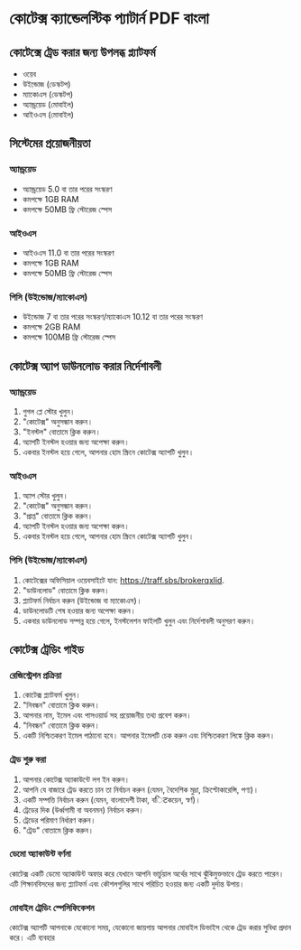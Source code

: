 # কোটেক্স ক্যান্ডেলস্টিক প্যাটার্ন PDF বাংলা

## কোটেক্সে ট্রেড করার জন্য উপলব্ধ প্ল্যাটফর্ম

-   ওয়েব
-   উইন্ডোজ (ডেস্কটপ)
-   ম্যাকোএস (ডেস্কটপ)
-   অ্যান্ড্রয়েড (মোবাইল)
-   আইওএস (মোবাইল)

## সিস্টেমের প্রয়োজনীয়তা

### অ্যান্ড্রয়েড

-   অ্যান্ড্রয়েড 5.0 বা তার পরের সংস্করণ
-   কমপক্ষে 1GB RAM
-   কমপক্ষে 50MB ফ্রি স্টোরেজ স্পেস

### আইওএস

-   আইওএস 11.0 বা তার পরের সংস্করণ
-   কমপক্ষে 1GB RAM
-   কমপক্ষে 50MB ফ্রি স্টোরেজ স্পেস

### পিসি (উইন্ডোজ/ম্যাকোএস)

-   উইন্ডোজ 7 বা তার পরের সংস্করণ/ম্যাকোএস 10.12 বা তার পরের সংস্করণ
-   কমপক্ষে 2GB RAM
-   কমপক্ষে 100MB ফ্রি স্টোরেজ স্পেস

## কোটেক্স অ্যাপ ডাউনলোড করার নির্দেশাবলী

### অ্যান্ড্রয়েড

1.  গুগল প্লে স্টোর খুলুন।
2.  "কোটেক্স" অনুসন্ধান করুন।
3.  "ইনস্টল" বোতামে ক্লিক করুন।
4.  অ্যাপটি ইনস্টল হওয়ার জন্য অপেক্ষা করুন।
5.  একবার ইনস্টল হয়ে গেলে, আপনার হোম স্ক্রিনে কোটেক্স অ্যাপটি খুলুন।

### আইওএস

1.  অ্যাপ স্টোর খুলুন।
2.  "কোটেক্স" অনুসন্ধান করুন।
3.  "প্রাপ্ত" বোতামে ক্লিক করুন।
4.  অ্যাপটি ইনস্টল হওয়ার জন্য অপেক্ষা করুন।
5.  একবার ইনস্টল হয়ে গেলে, আপনার হোম স্ক্রিনে কোটেক্স অ্যাপটি খুলুন।

### পিসি (উইন্ডোজ/ম্যাকোএস)

1.  কোটেক্সের অফিসিয়াল ওয়েবসাইটে যান: https://traff.sbs/brokerqxlid.
2.  "ডাউনলোড" বোতামে ক্লিক করুন।
3.  প্ল্যাটফর্ম নির্বাচন করুন (উইন্ডোজ বা ম্যাকোএস)।
4.  ডাউনলোডটি শেষ হওয়ার জন্য অপেক্ষা করুন।
5.  একবার ডাউনলোড সম্পন্ন হয়ে গেলে, ইনস্টলেশন ফাইলটি খুলুন এবং নির্দেশাবলী
    অনুসরণ করুন।

## কোটেক্স ট্রেডিং গাইড

### রেজিস্ট্রেশন প্রক্রিয়া

1.  কোটেক্স প্ল্যাটফর্ম খুলুন।
2.  "নিবন্ধন" বোতামে ক্লিক করুন।
3.  আপনার নাম, ইমেল এবং পাসওয়ার্ড সহ প্রয়োজনীয় তথ্য প্রবেশ করুন।
4.  "নিবন্ধন" বোতামে ক্লিক করুন।
5.  একটি নিশ্চিতকরণ ইমেল পাঠানো হবে। আপনার ইমেলটি চেক করুন এবং নিশ্চিতকরণ
    লিঙ্কে ক্লিক করুন।

### ট্রেড শুরু করা

1.  আপনার কোটেক্স অ্যাকাউন্টে লগ ইন করুন।
2.  আপনি যে বাজারে ট্রেড করতে চান তা নির্বাচন করুন (যেমন, বৈদেশিক মুদ্রা,
    ক্রিপ্টোকারেন্সি, পণ্য)।
3.  একটি সম্পত্তি নির্বাচন করুন (যেমন, বাংলাদেশী টাকা, বिटকয়েন, স্বর্ণ)।
4.  ট্রেডের দিক (উর্ধ্বগামী বা অবনমন) নির্বাচন করুন।
5.  ট্রেডের পরিমাণ নির্ধারণ করুন।
6.  "ট্রেড" বোতামে ক্লিক করুন।

### ডেমো অ্যাকাউন্ট বর্ণনা

কোটেক্স একটি ডেমো অ্যাকাউন্ট অফার করে যেখানে আপনি ভার্চুয়াল অর্থের সাথে
ঝুঁকিমুক্তভাবে ট্রেড করতে পারেন। এটি শিক্ষানবিসদের জন্য প্ল্যাটফর্ম এবং কৌশলগুলির
সাথে পরিচিত হওয়ার জন্য একটি দুর্দান্ত উপায়।

### মোবাইল ট্রেডিং স্পেসিফিকেশন

কোটেক্স অ্যাপটি আপনাকে যেকোনো সময়, যেকোনো জায়গায় আপনার মোবাইল ডিভাইস থেকে
ট্রেড করার সুবিধা প্রদান করে। এটি ব্যবহার

